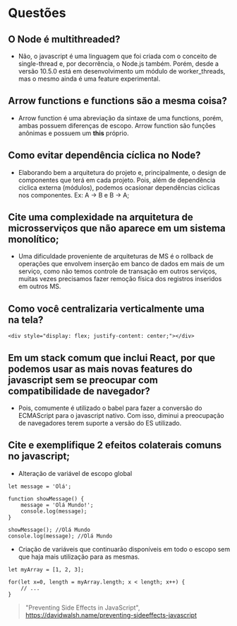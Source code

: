 # Questões

## O Node é multithreaded?
- Não, o javascript é uma linguagem que foi criada com o conceito de single-thread e, por decorrência, o Node.js também. Porém, desde a versão 10.5.0 está em desenvolvimento um módulo de worker_threads, mas o mesmo ainda é uma feature experimental.

## Arrow functions e functions são a mesma coisa?
- Arrow function é uma abreviação da sintaxe de uma functions, porém, ambas possuem diferenças de escopo. Arrow function são funções anônimas e possuem um **this** próprio.
## Como evitar dependência cíclica no Node?
- Elaborando bem a arquitetura do projeto e, principalmente, o design de componentes que terá em cada projeto. Pois, além de dependência ciclica externa (módulos), podemos ocasionar dependências ciclicas nos componentes. Ex: A -> B e B -> A;
## Cite uma complexidade na arquitetura de microsserviços que não aparece em um sistema monolítico;
- Uma dificuldade proveniente de arquiteturas de MS é o rollback de operações que envolvem inserção em banco de dados em mais de um serviço, como não temos controle de transação em outros serviços, muitas vezes precisamos fazer remoção física dos registros inseridos em outros MS.
## Como você centralizaria verticalmente uma <div> na tela?
```
<div style="display: flex; justify-content: center;"></div>
```
## Em um stack comum que inclui React, por que podemos usar as mais novas features do javascript sem se preocupar com compatibilidade de navegador?
- Pois, comumente é utilizado o babel para fazer a conversão do ECMAScript para o javascript nativo. Com isso, diminui a preocupação de navegadores terem suporte a versão do ES utilizado.
## Cite e exemplifique 2 efeitos colaterais comuns no javascript;
- Alteração de variável de escopo global
```
let message = 'Olá';

function showMessage() {
    message = 'Olá Mundo!';
    console.log(message);
}

showMessage(); //Olá Mundo
console.log(message); //Olá Mundo
```
- Criação de variáveis que continuarão disponíveis em todo o escopo sem que haja mais utilização para as mesmas.
```
let myArray = [1, 2, 3];

for(let x=0, length = myArray.length; x < length; x++) {
	// ...
}
``` 
> "Preventing Side Effects in JavaScript", https://davidwalsh.name/preventing-sideeffects-javascript